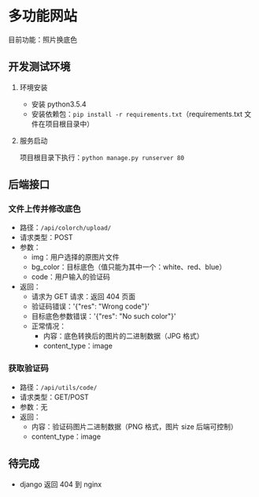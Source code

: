 # 多功能网站

目前功能：照片换底色

## 开发测试环境

1. 环境安装
   - 安装 python3.5.4
   - 安装依赖包：`pip install -r requirements.txt`（requirements.txt 文件在项目根目录中）
2. 服务启动

   项目根目录下执行：`python manage.py runserver 80`

## 后端接口

### 文件上传并修改底色

- 路径：`/api/colorch/upload/`
- 请求类型：POST
- 参数：
  - img：用户选择的原图片文件
  - bg_color：目标底色（值只能为其中一个：white、red、blue）
  - code：用户输入的验证码
- 返回：
  - 请求为 GET 请求：返回 404 页面
  - 验证码错误：'{"res": "Wrong code"}'
  - 目标底色参数错误：'{"res": "No such color"}'
  - 正常情况：
    - 内容：底色转换后的图片的二进制数据（JPG 格式）
    - content_type：image

### 获取验证码

- 路径：`/api/utils/code/`
- 请求类型：GET/POST
- 参数：无
- 返回：
  - 内容：验证码图片二进制数据（PNG 格式，图片 size 后端可控制）
  - content_type：image

## 待完成

- django 返回 404 到 nginx
